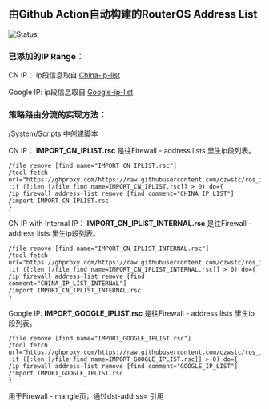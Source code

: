 ## 由Github Action自动构建的RouterOS Address List
![Status](https://github.com/czwstc/ros_ip_list/actions/workflows/main.yml/badge.svg)

### 已添加的IP Range：
CN IP：
ip段信息取自 [China-ip-list](https://github.com/misakaio/chnroutes2)

Google IP:
ip段信息取自 [Google-ip-list](https://support.google.com/a/answer/10026322?hl=en)


### 策略路由分流的实现方法：
/System/Scripts 中创建脚本

CN IP：
**IMPORT_CN_IPLIST.rsc** 是往Firewall - address lists 里生ip段列表。
```
/file remove [find name="IMPORT_CN_IPLIST.rsc"]
/tool fetch url="https://ghproxy.com/https://raw.githubusercontent.com/czwstc/ros_ip_list/main/IMPORT_CN_IPLIST.rsc"
:if ([:len [/file find name=IMPORT_CN_IPLIST.rsc]] > 0) do={
/ip firewall address-list remove [find comment="CHINA_IP_LIST"]
/import IMPORT_CN_IPLIST.rsc
}
```
CN IP with Internal IP：
**IMPORT_CN_IPLIST_INTERNAL.rsc** 是往Firewall - address lists 里生ip段列表。
```
/file remove [find name="IMPORT_CN_IPLIST_INTERNAL.rsc"]
/tool fetch url="https://ghproxy.com/https://raw.githubusercontent.com/czwstc/ros_ip_list/main/IMPORT_CN_IPLIST_INTERNAL.rsc"
:if ([:len [/file find name=IMPORT_CN_IPLIST_INTERNAL.rsc]] > 0) do={
/ip firewall address-list remove [find comment="CHINA_IP_LIST_INTERNAL"]
/import IMPORT_CN_IPLIST_INTERNAL.rsc
}
```
Google IP:
**IMPORT_GOOGLE_IPLIST.rsc** 是往Firewall - address lists 里生ip段列表。
```
/file remove [find name="IMPORT_GOOGLE_IPLIST.rsc"]
/tool fetch url="https://ghproxy.com/https://raw.githubusercontent.com/czwstc/ros_ip_list/main/IMPORT_GOOGLE_IPLIST.rsc"
:if ([:len [/file find name=IMPORT_GOOGLE_IPLIST.rsc]] > 0) do={
/ip firewall address-list remove [find comment="GOOGLE_IP_LIST"]
/import IMPORT_GOOGLE_IPLIST.rsc
}
```

用于Firewall - mangle页，通过dst-addrss= 引用
